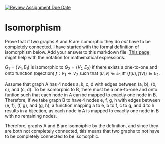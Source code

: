 [![Review Assignment Due Date](https://classroom.github.com/assets/deadline-readme-button-24ddc0f5d75046c5622901739e7c5dd533143b0c8e959d652212380cedb1ea36.svg)](https://classroom.github.com/a/QM7QGF1q)
# Isomorphism

Prove that if two graphs $A$ and $B$ are isomorphic they do *not* have to
be completely connected. I have started with the formal definition of
isomorphism below. Add your answer to this markdown file. [This
page](https://docs.github.com/en/get-started/writing-on-github/working-with-advanced-formatting/writing-mathematical-expressions)
might help with the notation for mathematical expressions.

$G_1=(V_1 , E_1)$ is isomorphic to $G_2 = (V_2, E_2)$ if there exists a
one-to-one and onto function (bijection) $f: V_1 \rightarrow V_2$ such that $(u,v)
\in E_1$ iff $(f(u),f(v)) \in E_2$.

Assume that graph A has 4 nodes a, b, c, d with edges between (a, b), (b, c), and
(c, d). To be isomorphic to B, there must be a one-to-one and onto funtion such that
each node in A can be mapped to exactly one node in B. Therefore, if we take graph
B to have 4 nodes e, f, g, h with edges between (e, f), (f, g), and (g, h), a function
mapping a to e, b to f, c to g, and d to h results in a bijection, as each node in A
is mapped to exactly one node in B with no remaining nodes.

Therefore, graphs A and B are isomorphic by the definition, and since they are both 
not completely connected, this means that two graphs to not have to be completely 
connected to be isomorphic.
